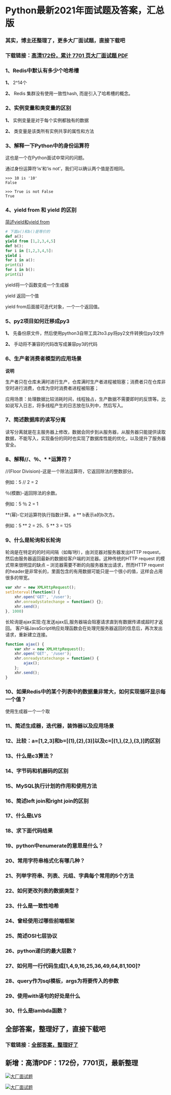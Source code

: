 # Python最新2021年面试题及答案，汇总版

### 其实，博主还整理了，更多大厂面试题，直接下载吧

### 下载链接：[高清172份，累计 7701 页大厂面试题  PDF](https://github.com/souyunku/DevBooks/blob/master/docs/index.md)



### 1、Redis中默认有多少个哈希槽

**1、** 2^14个

**2、** Redis 集群没有使用一致性hash, 而是引入了哈希槽的概念。


### 2、实例变量和类变量的区别

**1、** 实例变量是对于每个实例都独有的数据

**2、** 类变量是该类所有实例共享的属性和方法


### 3、解释一下Python中的身份运算符

这也是一个在Python面试中常问的问题。

通过身份运算符‘is’和‘is not’，我们可以确认两个值是否相同。

```
>>> 10 is '10'
False
 
>>> True is not False
True
```


### 4、yield from 和 yield 的区别

[简述yield和yield from](https://blog.csdn.net/lamusique/article/details/85845225)

```python
# 下面a()和b()是等价的
def a():
yield from [1,2,3,4,5]
def b():
for i in [1,2,3,4,5]:
yield i
for i in a():
print(i)
for i in b():
print(i)
```

yield将一个函数变成一个生成器

yield 返回一个值

yield from后面接可迭代对象，一个一个返回值。


### 5、py2项目如何迁移成py3

**1、** 先备份原文件，然后使用python3自带工具2to3.py将py2文件转换位py3文件

**2、** 手动将不兼容的代码改写成兼容py3的代码


### 6、生产者消费者模型的应用场景

**说明**

生产者只在仓库未满时进行生产，仓库满时生产者进程被阻塞；消费者只在仓库非空时进行消费，仓库为空时消费者进程被阻塞；

应用场景：处理数据比较消耗时间，线程独占，生产数据不需要即时的反馈等。比如说写入日志，将多线程产生的日志放在队列中，然后写入。


### 7、简述数据库的读写分离

读写分离就是在主服务器上修改，数据会同步到从服务器，从服务器只能提供读取数据，不能写入，实现备份的同时也实现了数据库性能的优化，以及提升了服务器安全。


### 8、解释//、％、* *运算符？

//(Floor Division)-这是一个除法运算符，它返回除法的整数部分。

例如：5 // 2 = 2

％(模数)-返回除法的余数。

例如：5 ％ 2 = 1

**(幂)-它对运算符执行指数计算。a ** b表示a的b次方。

例如：5 ** 2 = 25、5 ** 3 = 125


### 9、什么是轮询和长轮询

轮询是在特定的的时间间隔（如每1秒），由浏览器对服务器发出HTTP request，然后由服务器返回最新的数据给客户端的浏览器。这种传统的HTTP request 的模式带来很明显的缺点 – 浏览器需要不断的向服务器发出请求，然而HTTP request 的header是非常长的，里面包含的有用数据可能只是一个很小的值，这样会占用很多的带宽。

```javascript
var xhr = new XMLHttpRequest();
setInterval(function() {
    xhr.open('GET', '/user');
    xhr.onreadystatechange = function() {};
    xhr.send();
}, 1000)
```

长轮询是ajax实现:在发送ajax后,服务器端会阻塞请求直到有数据传递或超时才返回。 客户端JavaScript响应处理函数会在处理完服务器返回的信息后，再次发出请求，重新建立连接。

```javascript
function ajax() {
    var xhr = new XMLHttpRequest();
    xhr.open('GET', '/user');
    xhr.onreadystatechange = function() {
        ajax();
    };
    xhr.send();
}
```


### 10、如果Redis中的某个列表中的数据量非常大，如何实现循环显示每一个值？

使用生成器一个一个取


### 11、简述生成器，迭代器，装饰器以及应用场景
### 12、比较：a=[1,2,3]和b=[(1),(2),(3)]以及c=[(1,),(2,),(3,)]的区别
### 13、什么是c3算法？
### 14、字节码和机器码的区别
### 15、MySQL执行计划的作用和使用方法
### 16、简述left join和right join的区别
### 17、什么是LVS
### 18、求下面代码结果
### 19、python中enumerate的意思是什么？
### 20、常用字符串格式化有哪几种？
### 21、列举字符串、列表、元组、字典每个常用的5个方法
### 22、如何更改列表的数据类型？
### 23、什么是一致性哈希
### 24、曾经使用过哪些前端框架
### 25、简述OSI七层协议
### 26、python递归的最大层数？
### 27、如何用一行代码生成[1,4,9,16,25,36,49,64,81,100]?
### 28、query作为sql模板，args为将要传入的参数
### 29、使用with语句的好处是什么
### 30、什么是lambda函数？




## 全部答案，整理好了，直接下载吧

### 下载链接：[全部答案，整理好了](https://www.souyunku.com/wp-content/uploads/weixin/githup-weixin-2.png)




## 新增：高清PDF：172份，7701页，最新整理

[![大厂面试题](https://www.souyunku.com/wp-content/uploads/weixin/mst.png "架构师专栏")](https://www.souyunku.com/wp-content/uploads/weixin/githup-weixin.png "架构师专栏")

[![大厂面试题](https://www.souyunku.com/wp-content/uploads/weixin/githup-weixin.png "架构师专栏")](https://www.souyunku.com/wp-content/uploads/weixin/githup-weixin.png "架构师专栏")
